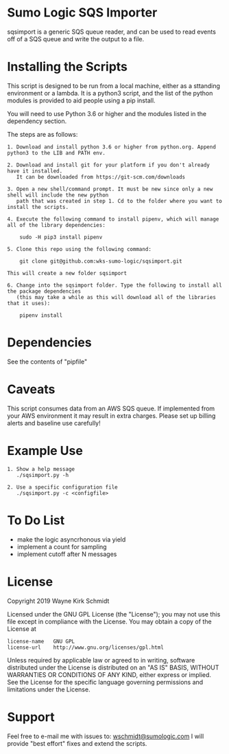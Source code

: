 Sumo Logic SQS  Importer
========================

sqsimport is a generic SQS queue reader, and can be used to read  events off of a SQS  queue and write the output to a file.

Installing the Scripts
=======================

This script is designed to be run from a local machine, either as a sttanding environment or a lambda.
It is a python3 script, and the list of the python modules is provided to aid people using a pip install.

You will need to use Python 3.6 or higher and the modules listed in the dependency section.  

The steps are as follows: 

    1. Download and install python 3.6 or higher from python.org. Append python3 to the LIB and PATH env.

    2. Download and install git for your platform if you don't already have it installed.
       It can be downloaded from https://git-scm.com/downloads
    
    3. Open a new shell/command prompt. It must be new since only a new shell will include the new python 
       path that was created in step 1. Cd to the folder where you want to install the scripts.
    
    4. Execute the following command to install pipenv, which will manage all of the library dependencies:
    
        sudo -H pip3 install pipenv 
 
    5. Clone this repo using the following command:
    
        git clone git@github.com:wks-sumo-logic/sqsimport.git

    This will create a new folder sqsimport
    
    6. Change into the sqsimport folder. Type the following to install all the package dependencies 
       (this may take a while as this will download all of the libraries that it uses):

        pipenv install
        
Dependencies
============
See the contents of "pipfile"

Caveats
=======
This script consumes data from an AWS SQS queue. If implemented from your AWS environment
it may result in extra charges. Please set up billing alerts and baseline use carefully!

Example Use
===========

    1. Show a help message
       ./sqsimport.py -h

    2. Use a specific configuration file
       ./sqsimport.py -c <configfile>

To Do List
==========

* make the logic asyncrhonous via yield
* implement a count for sampling 
* implement cutoff after N messages

License
=======

Copyright 2019 Wayne Kirk Schmidt

Licensed under the GNU GPL License (the "License");
you may not use this file except in compliance with the License.
You may obtain a copy of the License at

    license-name   GNU GPL
    license-url    http://www.gnu.org/licenses/gpl.html

Unless required by applicable law or agreed to in writing, software
distributed under the License is distributed on an "AS IS" BASIS,
WITHOUT WARRANTIES OR CONDITIONS OF ANY KIND, either express or implied.
See the License for the specific language governing permissions and
limitations under the License.

Support
=======

Feel free to e-mail me with issues to: wschmidt@sumologic.com
I will provide "best effort" fixes and extend the scripts.

